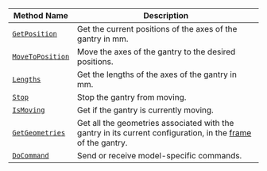 <!-- prettier-ignore -->
Method Name | Description
----------- | -----------
[`GetPosition`](/components/gantry/#getposition) | Get the current positions of the axes of the gantry in mm.
[`MoveToPosition`](/components/gantry/#movetoposition) | Move the axes of the gantry to the desired positions.
[`Lengths`](/components/gantry/#lengths) | Get the lengths of the axes of the gantry in mm.
[`Stop`](/components/gantry/#stop) | Stop the gantry from moving.
[`IsMoving`](/components/gantry/#ismoving) | Get if the gantry is currently moving.
[`GetGeometries`](/components/gantry/#getgeometries) | Get all the geometries associated with the gantry in its current configuration, in the [frame](/services/frame-system/) of the gantry.
[`DoCommand`](/components/gantry/#docommand) | Send or receive model-specific commands.
